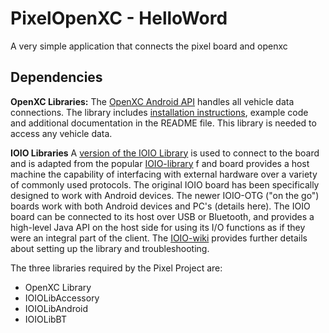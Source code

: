 PixelOpenXC - HelloWord
=====================

A very simple application that connects the pixel board and openxc

## Dependencies

**OpenXC Libraries:** The [OpenXC Android
API](https://github.com/openxc/openxc-android) handles all vehicle data
connections. The library includes [installation
instructions](http://openxcplatform.com/android/api-guide.html), example code
and additional documentation in the README file. This library is needed to
access any vehicle data.

**IOIO Libraries** A [version of the IOIO Library](https://github.com/sudipto13/ioio) is used to connect to the board and is adapted from the popular [IOIO-library](https://github.com/ytai/ioio/) f and board provides a host machine the capability of interfacing with external hardware over a variety of commonly used protocols. The original IOIO board has been specifically designed to work with Android devices. The newer IOIO-OTG ("on the go") boards work with both Android devices and PC's (details here). The IOIO board can be connected to its host over USB or Bluetooth, and provides a high-level Java API on the host side for using its I/O functions as if they were an integral part of the client. The [IOIO-wiki](https://github.com/ytai/ioio/wiki) provides further details about setting up the library and troubleshooting.

The three libraries required by the Pixel Project are:
- OpenXC Library
- IOIOLibAccessory
- IOIOLibAndroid
- IOIOLibBT
